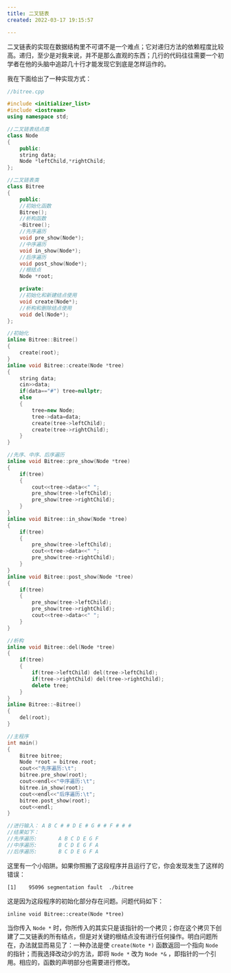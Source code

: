 ```yaml
---
title: 二叉链表
created: 2022-03-17 19:15:57

---
```


二叉链表的实现在数据结构里不可谓不是一个难点；它对递归方法的依赖程度比较高。递归，至少是对我来说，并不是那么直观的东西；几行的代码往往需要一个初学者在他的头脑中追踪几十行才能发现它到底是怎样运作的。

我在下面给出了一种实现方式：

```cpp
//bitree.cpp

#include <initializer_list>
#include <iostream>
using namespace std;

//二叉链表结点类
class Node
{
    public:
    string data;
    Node *leftChild,*rightChild;
};

//二叉链表类
class Bitree
{
    public:
    //初始化函数
    Bitree();
    //析构函数
    ~Bitree();
    //先序遍历
    void pre_show(Node*);
    //中序遍历
    void in_show(Node*);
    //后序遍历
    void post_show(Node*);
    //根结点
    Node *root;

    private:
    //初始化和新建结点使用
    void create(Node*);
    //析构和删除结点使用
    void del(Node*);
};

//初始化
inline Bitree::Bitree()
{
    create(root);
}
inline void Bitree::create(Node *tree)
{
    string data;
    cin>>data;
    if(data=="#") tree=nullptr;
    else
    {
        tree=new Node;
        tree->data=data;
        create(tree->leftChild);
        create(tree->rightChild);
    }
}

//先序、中序、后序遍历
inline void Bitree::pre_show(Node *tree)
{
    if(tree)
    {
        cout<<tree->data<<" ";
        pre_show(tree->leftChild);
        pre_show(tree->rightChild);
    }
}
inline void Bitree::in_show(Node *tree)
{
    if(tree)
    {
        pre_show(tree->leftChild);
        cout<<tree->data<<" ";
        pre_show(tree->rightChild);
    }
}
inline void Bitree::post_show(Node *tree)
{
    if(tree)
    {
        pre_show(tree->leftChild);
        pre_show(tree->rightChild);
        cout<<tree->data<<" ";
    }
}

//析构
inline void Bitree::del(Node *tree)
{
    if(tree)
    {
        if(tree->leftChild) del(tree->leftChild);
        if(tree->rightChild) del(tree->rightChild);
        delete tree;
    }
}
inline Bitree::~Bitree()
{
    del(root);
}

//主程序
int main()
{
    Bitree bitree;
    Node *root = bitree.root;
    cout<<"先序遍历:\t";
    bitree.pre_show(root);
    cout<<endl<<"中序遍历:\t";    
    bitree.in_show(root);
    cout<<endl<<"后序遍历:\t";
    bitree.post_show(root);
    cout<<endl;
}

//进行输入： A B C # # D E # G # # F # # #
//结果如下： 
//先序遍历:       A B C D E G F 
//中序遍历:       B C D E G F A 
//后序遍历:       B C D E G F A
```

这里有一个小陷阱。如果你照搬了这段程序并且运行了它，你会发现发生了这样的错误：

`[1]    95096 segmentation fault  ./bitree`

这是因为这段程序的初始化部分存在问题。问题代码如下：

`inline void Bitree::create(Node *tree)`

当你传入 `Node *` 时，你所传入的其实只是该指针的一个拷贝；你在这个拷贝下创建了二叉链表的所有结点，但是对关键的根结点没有进行任何操作。明白问题所在，办法就显而易见了：一种办法是使 `create(Note *)` 函数返回一个指向 `Node` 的指针；而我选择改动少的方法，即将 `Node *` 改为 `Node *&` ，即指针的一个引用。相应的，函数的声明部分也需要进行修改。
